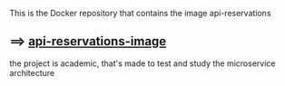 This is the Docker repository that contains the image api-reservations

## ==> **[api-reservations-image](https://hub.docker.com/r/yefff/api-reservations)**

the project is academic, that's made to test and study the microservice architecture
